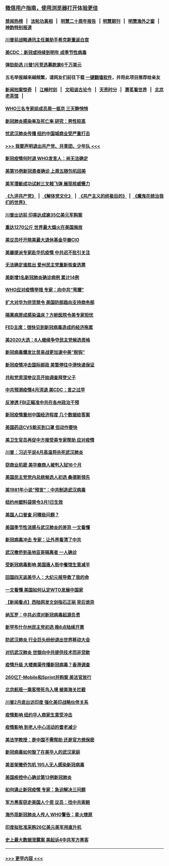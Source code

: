 ### [微信用户指南，使用浏览器打开体验更佳](https://github.com/gfw-breaker/banned-news1/blob/master/indexes/wechat-guide.md?t=0)
#### [禁闻热榜](热点新闻.md?t=0)  &nbsp;&nbsp;|&nbsp;&nbsp; [法轮功真相](https://github.com/gfw-breaker/truth/blob/master/README.md?t=0) &nbsp;&nbsp;|&nbsp;&nbsp; [明慧二十周年报告](https://github.com/gfw-breaker/mh-reports/blob/master/README.md?t=0) &nbsp;&nbsp;|&nbsp;&nbsp;[明慧期刊](https://github.com/gfw-breaker/mh-qikan) &nbsp;&nbsp;|&nbsp;&nbsp; [明慧海外之窗](https://github.com/gfw-breaker/mh-news/blob/master/README.md?t=0) &nbsp;&nbsp;|&nbsp;&nbsp; [神韵特别报道](https://github.com/gfw-breaker/mh-news/blob/master/shenyun.md?t=0)
#### [川普前战略通讯主任兼助手希克斯重返白宫](../pages/nsc412/n11867104.md?t=02140511) 
#### [美CDC：新冠或持续到明年 成季节性病毒](../pages/nsc412/n11867279.md?t=02140511) 
#### [弹劾助选 川普1月竞选募款逾6千万美元](../pages/nsc412/n11866950.md?t=02140511) 
#### 五毛举报越来越频繁，请网友们前往下载 [一键翻墙软件](https://github.com/gfw-breaker/ssr-accounts)，并将此项目推荐给亲友
#### [新闻拍案惊奇](https://github.com/gfw-breaker/banned-news1/blob/master/pages/link4.md) &nbsp;&nbsp;|&nbsp;&nbsp; [江峰时刻](https://github.com/gfw-breaker/banned-news1/blob/master/pages/link4.md) &nbsp;&nbsp;|&nbsp;&nbsp; [文昭谈古论今](https://github.com/gfw-breaker/banned-news1/blob/master/pages/link4.md) &nbsp;&nbsp;|&nbsp;&nbsp; [天亮时分](https://github.com/gfw-breaker/banned-news1/blob/master/pages/link4.md) &nbsp;&nbsp;|&nbsp;&nbsp; [萧茗看世界](https://github.com/gfw-breaker/banned-news1/blob/master/pages/link4.md) &nbsp;&nbsp;|&nbsp;&nbsp; [北京老茶馆](https://github.com/gfw-breaker/banned-news1/blob/master/pages/link4.md) &nbsp;&nbsp;|&nbsp;&nbsp; 
#### [WHO三名专家组成员周一抵京 三天静悄悄](../pages/nsc412/n11866947.md?t=02140511) 
#### [新冠肺炎感染率及死亡率 研究：男性较高](../pages/nsc412/n11866956.md?t=02140511) 
#### [忧武汉肺炎传播 纽约中国城商业受严重打击](../pages/nsc412/n11866902.md?t=02140511) 
#### [>>> 我要声明退出共产党、共青团、少年队 <<<](https://github.com/begood0513/goodnews/blob/master/quit/letter.md) 
#### [新冠疫情何时退 WHO发言人：尚无法确定](../pages/nsc412/n11866864.md?t=02140511) 
#### [美第15例新冠患者确诊 上周五随包机回美](../pages/nsc412/n11866852.md?t=02140511) 
#### [美军潜艇成功试射三叉戟飞弹 展现核威慑力](../pages/nsc412/n11866046.md?t=02140511) 
#### [《九评共产党》](https://github.com/begood0513/9ping.md/blob/master/README.md) &nbsp;|&nbsp; [《解体党文化》](../../../../jtdwh.md/blob/master/README.md)  &nbsp;|&nbsp; [《共产主义的终极目的》](../../../../gczydzjmd.md/blob/master/README.md) &nbsp;|&nbsp; [《魔鬼在统治我们的世界》](../../../../mgztzwmdsj.md/blob/master/README.md) 
#### [川普出访前 印美达成逾35亿美元军购案](../pages/nsc412/n11865444.md?t=02140511) 
#### [重达1270公斤 世界最大烟火在美国施放](../pages/nsc412/n11865198.md?t=02140511) 
#### [美议员吁开除美最大退休基金华裔CIO](../pages/nsc412/n11865230.md?t=02140511) 
#### [美屡提派专家赴华抗疫情 中共迟不批引关注](../pages/nsc412/n11864719.md?t=02140511) 
#### [无法确定谁胜出 爱州民主党重新核查选票](../pages/nsc412/n11864830.md?t=02140511) 
#### [美新增1名新冠肺炎确诊病例 累计14例](../pages/nsc412/n11864893.md?t=02140511) 
#### [WHO应对疫情举措 专家：向中共“弯腰”](../pages/nsc412/n11864727.md?t=02140511) 
#### [扩大对华为供货禁令 美国防部趋向支持商务部](../pages/nsc412/n11864773.md?t=02140511) 
#### [隔离病房成感染温床？方舱医院令美专家担忧](../pages/nsc412/n11864575.md?t=02140511) 
#### [FED主席：很快见到新冠病毒造成的经济拖累](../pages/nsc412/n11864507.md?t=02140511) 
#### [美2020大选：8人继续争夺民主党候选资格](../pages/nsc412/n11864327.md?t=02140511) 
#### [新冠病毒爆发比贸易战更加速中美“脱钩”](../pages/nsc412/n11864470.md?t=02140511) 
#### [新冠疫情冲击国际邮政 美暂停往中港快递保证](../pages/nsc412/n11864207.md?t=02140511) 
#### [共和党资深参议员开始调查拜登父子](../pages/nsc412/n11863984.md?t=02140511) 
#### [中共预测疫情4月消退 美CDC：言之过早](../pages/nsc412/n11864310.md?t=02140511) 
#### [反渗透 FBI正瞄准中共在各州政治干预](../pages/nsc412/n11864300.md?t=02140511) 
#### [新冠疫情重创中国经济程度 几个数据给答案](../pages/nsc412/n11864203.md?t=02140511) 
#### [美国药店CVS能买到口罩 但动作要快](../pages/nsc412/n11862438.md?t=02140511) 
#### [美卫生官员再促中方接受美专家帮助 应对疫情](../pages/nsc412/n11864043.md?t=02140511) 
#### [川普：习近平说4月高温将杀死武汉肺炎](../pages/nsc412/n11860814.md?t=02140511) 
#### [窃商业机密 美华裔商人被判入狱16个月](../pages/nsc412/n11863911.md?t=02140511) 
#### [美国民主党党内总统候选人初选 桑德斯领先](../pages/nsc412/n11863475.md?t=02140511) 
#### [美1981年小说“预言”：中共制造武汉病毒](../pages/nsc412/n11863306.md?t=02140511) 
#### [纽约州塑料袋禁令3月1日生效](../pages/nsc412/n11862832.md?t=02140511) 
#### [美国人口普查  问哪些问题？](../pages/nsc412/n11862808.md?t=02140511) 
#### [美国季节性流感与武汉肺炎的差异 一文看懂](../pages/nsc412/n11862428.md?t=02140511) 
#### [新冠病毒冲击 专家：让外界看清了中共](../pages/nsc412/n11862280.md?t=02140511) 
#### [武汉撤侨到圣地亚哥隔离者 一人确诊](../pages/nsc412/n11862460.md?t=02140511) 
#### [受新冠病毒影响 美国唐人街中餐馆生意减半](../pages/nsc412/n11861940.md?t=02140511) 
#### [回国四天返美华人：大纪元报导救了我的命](../pages/nsc412/n11862181.md?t=02140511) 
#### [一文看懂 美国如何认定WTO发展中国家](../pages/nsc412/n11862051.md?t=02140511) 
#### [【新闻看点】西陆网发文剑指石正丽 背后诡异](../pages/nsc412/n11861792.md?t=02140511) 
#### [纳瓦罗：中共必须对新冠病毒起源负责](../pages/nsc412/n11861810.md?t=02140511) 
#### [新罕布什尔州民主党初选 晚8点陆续开票](../pages/nsc412/n11861872.md?t=02140511) 
#### [防武汉肺炎 行业巨头纷纷退出世界移动大会](../pages/nsc412/n11861795.md?t=02140511) 
#### [对抗武汉肺炎 世银向中共提供技术而非贷款](../pages/nsc412/n11861652.md?t=02140511) 
#### [疫情升级 大楼粪渠传播新冠病毒？香港调查](../pages/nsc412/n11861556.md?t=02140511) 
#### [260亿T-Mobile和Sprint并购案 美法官放行](../pages/nsc412/n11861511.md?t=02140511) 
#### [北京航班一乘客带死鸟入境 被美海关拦截](../pages/nsc412/n11861317.md?t=02140511) 
#### [川普2月底出访印度 强化美印战略伙伴关系](../pages/nsc412/n11860557.md?t=02140511) 
#### [疫情影响  纽约华人商家生意受冲击](../pages/nsc412/n11860284.md?t=02140511) 
#### [疫情影响  到老人中心活动的耆老减少](../pages/nsc412/n11860199.md?t=02140511) 
#### [美法学教授：是中国不需帮助 还是官方想保密](../pages/nsc412/n11859492.md?t=02140511) 
#### [新冠病毒如何毁了在美华人的武汉家庭](../pages/nsc412/n11859524.md?t=02140511) 
#### [美首架撤侨包机 195人无人感染新冠病毒](../pages/nsc412/n11859908.md?t=02140511) 
#### [美国疾控中心确诊第13例新冠肺炎](../pages/nsc412/n11859966.md?t=02140511) 
#### [如何遏止新冠疫情 专家：急迫解决三问题](../pages/nsc412/n11859685.md?t=02140511) 
#### [军方黑客窃走美国人个资 议员：找中共索赔](../pages/nsc412/n11859371.md?t=02140511) 
#### [海外现新冠肺炎人传人 WHO警告：星火燎原](../pages/nsc412/n11859252.md?t=02140511) 
#### [印度拟批准采购26亿美元美军用直升机](../pages/nsc412/n11859143.md?t=02140511) 
#### [史上最大数据泄露案 美起诉4中共军方黑客](../pages/nsc412/n11859115.md?t=02140511) 

----
#### [ >>> 更早内容 <<< ](../indexes/nsc412-earlier.md)
